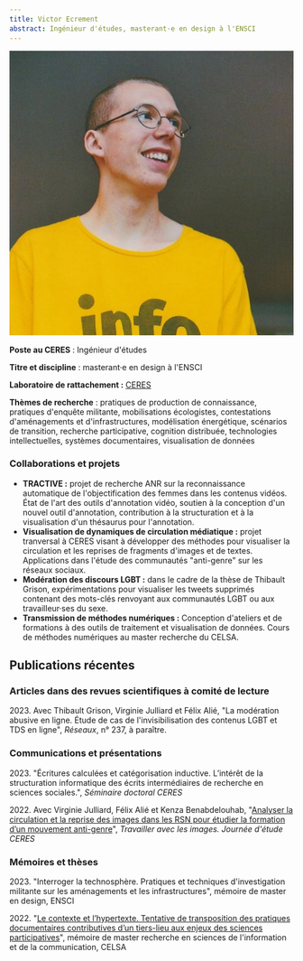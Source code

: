 ```yaml
---
title: Victor Ecrement
abstract: Ingénieur d'études, masterant·e en design à l'ENSCI
---
```


![](victor-ecrement.jpg)

**Poste au CERES** : Ingénieur d'études

**Titre et discipline** : masterant·e en design à l'ENSCI

**Laboratoire de rattachement :** [CERES](https://ceres-sorbonne.github.io/)

**Thèmes de recherche** : pratiques de production de connaissance, pratiques d'enquête militante, mobilisations écologistes, contestations d'aménagements et d'infrastructures, modélisation énergétique, scénarios de transition, recherche participative, cognition distribuée, technologies intellectuelles, systèmes documentaires, visualisation de données

### Collaborations et projets

- **TRACTIVE :** projet de recherche ANR sur la reconnaissance automatique de l'objectification des femmes dans les contenus vidéos. État de l'art des outils d'annotation vidéo, soutien à la conception d'un nouvel outil d'annotation, contribution à la structuration et à la visualisation d'un thésaurus pour l'annotation.
- **Visualisation de dynamiques de circulation médiatique :** projet tranversal à CERES visant à développer des méthodes pour visualiser la circulation et les reprises de fragments d'images et de textes. Applications dans l'étude des communautés "anti-genre" sur les réseaux sociaux.
- **Modération des discours LGBT :** dans le cadre de la thèse de Thibault Grison, expérimentations pour visualiser les tweets supprimés contenant des mots-clés renvoyant aux communautés LGBT ou aux travailleur·ses du sexe.
- **Transmission de méthodes numériques :** Conception d'ateliers et de formations à des outils de traitement et visualisation de données. Cours de méthodes numériques au master recherche du CELSA.

## Publications récentes

### Articles dans des revues scientifiques à comité de lecture

2023\. Avec Thibault Grison, Virginie Julliard et Félix Alié, "La modération abusive en ligne. Étude de cas de l'invisibilisation des contenus LGBT et TDS en ligne", *Réseaux*, n° 237, à paraître.

### Communications et présentations

2023\. "Écritures calculées et catégorisation inductive. L’intérêt de la structuration informatique des écrits intermédiaires de recherche en sciences sociales.", *Séminaire doctoral CERES*

2022\. Avec Virginie Julliard, Félix Alié et Kenza Benabdelouhab, "[Analyser la circulation et la reprise des images dans les RSN pour étudier la formation d’un mouvement anti-genre](https://www.sfsic.org/evenement/travailler-avec-les-images/)", *Travailler avec les images. Journée d'étude CERES*

### Mémoires et thèses

2023\. "Interroger la technosphère. Pratiques et techniques d'investigation militante sur les aménagements et les infrastructures", mémoire de master en design, ENSCI

2022\. "[Le contexte et l’hypertexte. Tentative de transposition des pratiques documentaires contributives d’un tiers-lieu aux enjeux des sciences participatives](https://dumas.ccsd.cnrs.fr/dumas-03878265)", mémoire de master recherche en sciences de l'information et de la communication, CELSA